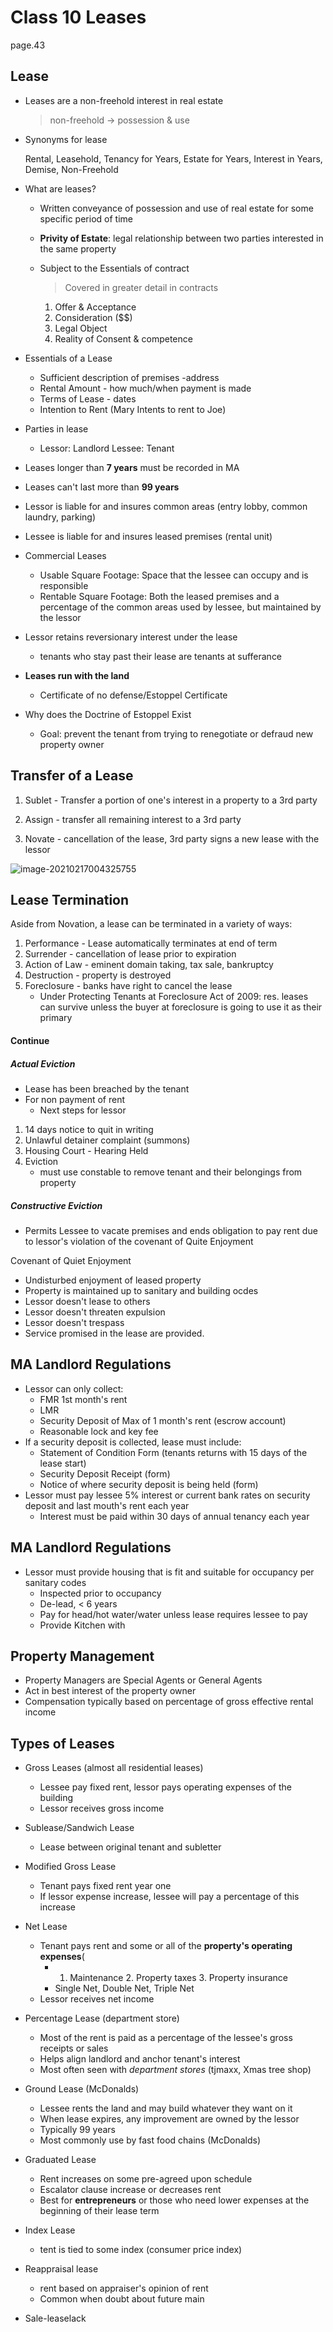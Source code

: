 # Class 10 Leases 

page.43 

## Lease

* Leases are a non-freehold interest in real estate

  > non-freehold -> possession & use 

* Synonyms for lease

  Rental, Leasehold, Tenancy for Years, Estate for Years, Interest in Years, Demise, Non-Freehold

* What are leases?

  * Written conveyance of possession and use of real estate for some specific period of time

  * **Privity of Estate**: legal relationship between two parties interested in the same property

  * Subject to the Essentials of contract

    > Covered in greater detail in contracts

    1. Offer & Acceptance
    2. Consideration ($$)
    3. Legal Object
    4. Reality of Consent & competence



* Essentials of a Lease
  * Sufficient description of premises -address
  * Rental Amount - how much/when payment is made
  * Terms of Lease - dates
  * Intention to Rent (Mary Intents to rent to Joe)
* Parties in lease
  * Lessor: Landlord       Lessee: Tenant
* Leases longer than **7 years** must be recorded in MA
* Leases can't last more than **99 years**



* Lessor is liable for and insures common areas (entry lobby, common laundry, parking)
* Lessee is liable for and insures leased premises (rental unit)



* Commercial Leases
  * Usable Square Footage: Space that the lessee can occupy and is responsible
  * Rentable Square Footage: Both the leased premises and a percentage of the common areas used by lessee, but maintained by the lessor
* Lessor retains reversionary interest under the lease
  * tenants who stay past their lease are tenants at sufferance
* **Leases run with the land**
  * Certificate of no defense/Estoppel Certificate
* Why does the Doctrine of Estoppel Exist
  * Goal: prevent the tenant from trying to renegotiate or defraud new property owner

## Transfer of a Lease

1. Sublet - Transfer a portion of one's interest in a property to a 3rd party

2. Assign - transfer all remaining interest to a 3rd party

3. Novate - cancellation of the lease, 3rd party signs a new lease with the lessor

![image-20210217004325755](image/image-20210217004325755.png)



## Lease Termination

Aside from Novation, a lease can be terminated in a variety of ways:

1. Performance - Lease automatically terminates at end of term
2. Surrender - cancellation of lease prior to expiration
3. Action of Law - eminent domain taking, tax sale, bankruptcy
4. Destruction - property is destroyed 
5. Foreclosure - banks have right to cancel the lease
   * Under Protecting Tenants at Foreclosure Act of 2009: res. leases can survive unless the buyer at foreclosure is going to use it as their primary 

#### Continue

##### Actual Eviction

* Lease has been breached by the tenant
* For non payment of rent
  * Next steps for lessor

1. 14 days notice to quit in writing
2. Unlawful detainer complaint (summons)
3. Housing Court - Hearing Held
4. Eviction
   * must use constable to remove tenant and their belongings from property



##### Constructive Eviction

* Permits Lessee to vacate premises and ends obligation to pay rent due to lessor's violation of the covenant of Quite Enjoyment

Covenant of Quiet Enjoyment

* Undisturbed enjoyment of leased property
* Property is maintained up to sanitary and building ocdes
* Lessor doesn't lease to others
* Lessor doesn't threaten expulsion
* Lessor doesn't trespass
* Service promised in the lease are provided. 

## MA Landlord Regulations

* Lessor can only collect:
  * FMR 1st month's rent
  * LMR
  * Security Deposit of Max of 1 month's rent (escrow account)
  * Reasonable lock and key fee
* If a security deposit is collected, lease must include:
  * Statement of Condition Form (tenants returns with 15 days of the lease start)
  * Security Deposit Receipt (form)
  * Notice of where security deposit is being held (form)
* Lessor must pay lessee 5% interest or current bank rates on security deposit and last mouth's rent each year
  * Interest must be paid within 30 days of annual tenancy each year

## MA Landlord Regulations

* Lessor must provide housing that is fit and suitable for occupancy per sanitary codes
  * Inspected prior to occupancy
  * De-lead, < 6 years
  * Pay for head/hot water/water unless lease requires lessee to pay
  * Provide Kitchen with

## Property Management

* Property Managers are Special Agents or General Agents
* Act in best interest of the property owner
* Compensation typically based on percentage of gross effective rental income

## Types of Leases

* Gross Leases (almost all residential leases) 
  * Lessee pay fixed rent, lessor pays operating expenses of the  building
  * Lessor receives gross income
* Sublease/Sandwich Lease
  * Lease between original tenant and subletter
* Modified Gross Lease
  * Tenant pays fixed rent year one
  * If lessor expense increase, lessee will pay a percentage of this increase
* Net Lease
  * Tenant pays rent and some or all of the **property's operating expenses**( 
    * 1. Maintenance 2. Property taxes 3. Property insurance
    * Single Net, Double Net, Triple Net
  * Lessor receives net income

* Percentage Lease (department store)
  * Most of the rent is paid as a percentage of the lessee's gross receipts or sales
  * Helps align landlord and anchor tenant's interest
  * Most often seen with *department stores* (tjmaxx, Xmas tree shop)
* Ground Lease (McDonalds)
  * Lessee rents the land and may build whatever they want on it
  * When lease expires, any improvement are owned by the lessor
  * Typically 99 years
  * Most commonly use by fast food chains (McDonalds)
* Graduated Lease
  * Rent increases on some pre-agreed upon schedule
  * Escalator clause increase or decreases rent
  * Best for **entrepreneurs** or those who need lower expenses at the beginning of their lease term
* Index Lease
  * tent is tied to some index (consumer price index)
* Reappraisal lease
  * rent based on appraiser's opinion of rent
  * Common when doubt about future main
* Sale-leaselack

